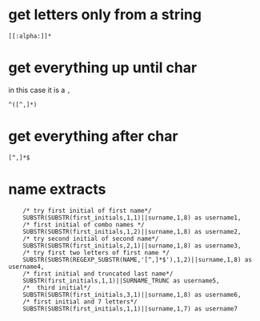 # get letters only from a string
```
[[:alpha:]]*
```

# get everything up until char
in this case it is a `,`
```
^([^,]*)
```
# get everything after char
```
[^,]*$
```

# name extracts
```
    /* try first initial of first name*/
    SUBSTR(SUBSTR(first_initials,1,1)||surname,1,8) as username1, 
    /* first initial of combo names */
    SUBSTR(SUBSTR(first_initials,1,2)||surname,1,8) as username2,
    /* try second initial of second name*/
    SUBSTR(SUBSTR(first_initials,2,1)||surname,1,8) as username3,
    /* try first two letters of first name */
    SUBSTR(SUBSTR(REGEXP_SUBSTR(NAME,'[^,]*$'),1,2)||surname,1,8) as username4, 
    /* first initial and truncated last name*/
    SUBSTR(first_initials,1,1)||SURNAME_TRUNC as username5,
    /*  third initial*/
    SUBSTR(SUBSTR(first_initials,3,1)||surname,1,8) as username6,
    /* first initial and 7 letters*/
    SUBSTR(SUBSTR(first_initials,1,1)||surname,1,7) as username7 
```
